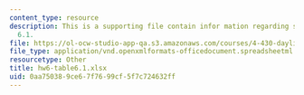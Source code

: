 ```yaml
---
content_type: resource
description: This is a supporting file contain infor mation regarding sample table
  6.1.
file: https://ol-ocw-studio-app-qa.s3.amazonaws.com/courses/4-430-daylighting-spring-2012/0aa750389ce67f7699cf5f7c724632ff_hw6-table6.1.xlsx
file_type: application/vnd.openxmlformats-officedocument.spreadsheetml.sheet
resourcetype: Other
title: hw6-table6.1.xlsx
uid: 0aa75038-9ce6-7f76-99cf-5f7c724632ff
---
```

